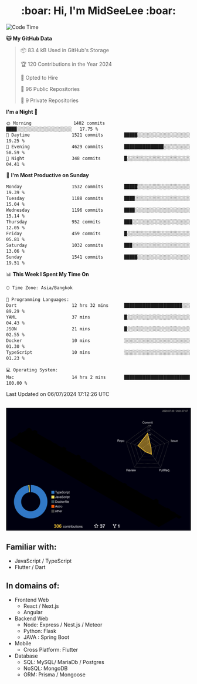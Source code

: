 <h1 align="center"> :boar: Hi, I'm MidSeeLee :boar:</h1>
 
<!--START_SECTION:waka-->
![Code Time](http://img.shields.io/badge/Code%20Time-1%2C778%20hrs%2056%20mins-blue)

**🐱 My GitHub Data** 

> 📦 83.4 kB Used in GitHub's Storage 
 > 
> 🏆 120 Contributions in the Year 2024
 > 
> 💼 Opted to Hire
 > 
> 📜 96 Public Repositories 
 > 
> 🔑 9 Private Repositories 
 > 
**I'm a Night 🦉** 

```text
🌞 Morning                1402 commits        ████░░░░░░░░░░░░░░░░░░░░░   17.75 % 
🌆 Daytime                1521 commits        █████░░░░░░░░░░░░░░░░░░░░   19.25 % 
🌃 Evening                4629 commits        ███████████████░░░░░░░░░░   58.59 % 
🌙 Night                  348 commits         █░░░░░░░░░░░░░░░░░░░░░░░░   04.41 % 
```
📅 **I'm Most Productive on Sunday** 

```text
Monday                   1532 commits        █████░░░░░░░░░░░░░░░░░░░░   19.39 % 
Tuesday                  1188 commits        ████░░░░░░░░░░░░░░░░░░░░░   15.04 % 
Wednesday                1196 commits        ████░░░░░░░░░░░░░░░░░░░░░   15.14 % 
Thursday                 952 commits         ███░░░░░░░░░░░░░░░░░░░░░░   12.05 % 
Friday                   459 commits         █░░░░░░░░░░░░░░░░░░░░░░░░   05.81 % 
Saturday                 1032 commits        ███░░░░░░░░░░░░░░░░░░░░░░   13.06 % 
Sunday                   1541 commits        █████░░░░░░░░░░░░░░░░░░░░   19.51 % 
```


📊 **This Week I Spent My Time On** 

```text
🕑︎ Time Zone: Asia/Bangkok

💬 Programming Languages: 
Dart                     12 hrs 32 mins      ██████████████████████░░░   89.29 % 
YAML                     37 mins             █░░░░░░░░░░░░░░░░░░░░░░░░   04.43 % 
JSON                     21 mins             █░░░░░░░░░░░░░░░░░░░░░░░░   02.55 % 
Docker                   10 mins             ░░░░░░░░░░░░░░░░░░░░░░░░░   01.30 % 
TypeScript               10 mins             ░░░░░░░░░░░░░░░░░░░░░░░░░   01.23 % 

💻 Operating System: 
Mac                      14 hrs 2 mins       █████████████████████████   100.00 % 
```


 Last Updated on 06/07/2024 17:12:26 UTC
<!--END_SECTION:waka-->

##

![](./profile-3d-contrib/profile-night-rainbow.svg)

## Familiar with:
- JavaScript / TypeScript
- Flutter / Dart

## In domains of:
- Frontend Web
  - React / Next.js
  - Angular
- Backend Web
  - Node: Express / Nest.js / Meteor
  - Python: Flask
  - JAVA : Spring Boot
- Mobile
  - Cross Platform: Flutter
- Database
  - SQL: MySQL/ MariaDb / Postgres
  - NoSQL: MongoDB
  - ORM: Prisma / Mongoose
